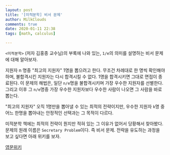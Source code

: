 ```yaml
---
layout: post
title: '[미적분학] 비서 문제'
author: MilkClouds
comments: true
date: 2020-01-11 22:38
tags: [math, calculus]

---
```


`<미적분학>` (저자 김홍종 교수님)의 부록에 나와 있는, `1/e`의 의미를 설명하는 비서 문제에 대해 알아보자.  


지원자 n 명중 "최고의 지원자" 1명을 뽑으려고 한다. 무조건 차례대로 한 명씩 확인해야 하며, 불합격시킨 지원자는 다시 합격시킬 수 없다. 1명을 합격시키면 그대로 면접이 종료된다. 이 문제의 해법은, 일단 `n/e`명을 불합격시키며 가장 우수한 지원자를 선별한다. 그리고 이후 그 `n/e`명중 가장 우수한 지원자보다 우수한 사람이 나오면 그 사람을 바로 뽑는다.  

"최고의 지원자" 오직 1명만을 뽑아낼 수 있는 최적의 전략이지만, 우수한 지원자 `k`명 중 어느 한명을 뽑아내는 안정적인 선택과는 그 목적이 다르다.  

미적분학 책에는 최적의 전략이 뭔지만 적혀 있는 그 이유가 없어서 당황해서 찾아봤다. 문제의 원래 이름은 `Secretary Problem`이다. 즉 비서 문제. 전략을 유도하는 과정을 보고 싶다면 아래 위키를 보자.  

[영문위키](https://en.wikipedia.org/wiki/Secretary_problem)